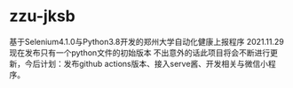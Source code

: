 # zzu-jksb
基于Selenium4.1.0与Python3.8开发的郑州大学自动化健康上报程序
2021.11.29
现在发布只有一个python文件的初始版本
不出意外的话此项目将会不断进行更新，今后计划：发布github actions版本、接入serve酱、开发相关与微信小程序。
